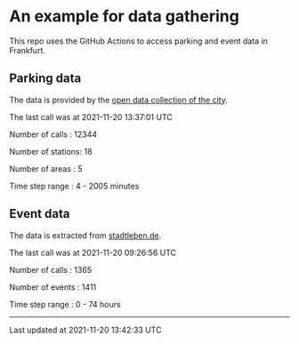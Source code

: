 # An example for data gathering

This repo uses the GitHub Actions to access parking and event data in Frankfurt.

## Parking data
The data is provided by the [open data collection of the city](https://www.offenedaten.frankfurt.de/).

The last call was at 2021-11-20 13:37:01 UTC

Number of calls   : 12344

Number of stations:    18

Number of areas   :     5

Time step range   :     4 -  2005 minutes


## Event data
The data is extracted from [stadtleben.de](https://stadtleben.de/frankfurt/).

The last call was at 2021-11-20 09:26:56 UTC

Number of calls   : 1365

Number of events  : 1411

Time step range   :    0 -   74 hours


----

Last updated at 2021-11-20 13:42:33 UTC
